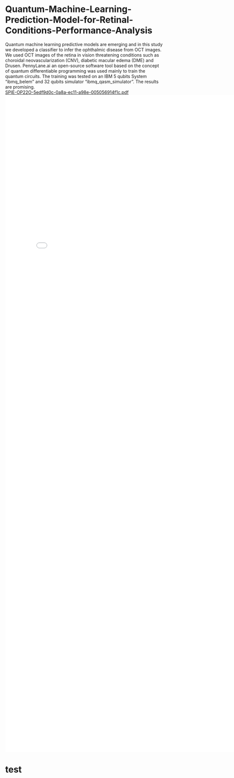 # Quantum-Machine-Learning-Prediction-Model-for-Retinal-Conditions-Performance-Analysis

Quantum machine learning predictive models are emerging and in this study we developed a classifier to infer the ophthalmic disease from OCT images. We used OCT images of the retina in  vision threatening conditions such as choroidal neovascularization (CNV), diabetic macular edema (DME) and Drusen. PennyLane.ai an open-source software tool based on the concept of quantum differentiable programming was used mainly to train the quantum circuits. The training was tested on an IBM 5 qubits System “ibmq_belem” and 32 qubits simulator “ibmq_qasm_simulator”. The results are promising.  
[SPIE-OP22O-5edf9d0c-0a8a-ec11-a98e-005056914f1c.pdf](https://github.com/manojrnaick/Quantum-Machine-Learning-Prediction-Model-for-Retinal-Conditions-Performance-Analysis/files/10254265/SPIE-OP22O-5edf9d0c-0a8a-ec11-a98e-005056914f1c.pdf)
<embed src="SPIE-OP22O-5edf9d0c-0a8a-ec11-a98e-005056914f1c.pdf" width="800px" height="2100px" />  
<h1>test</h1>

